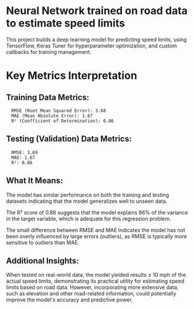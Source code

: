 # Neural Network trained on road data to estimate speed limits

This project builds a deep learning model for predicting speed limits, using TensorFlow, Keras Tuner for hyperparameter optimization, and custom callbacks for training management.

# Key Metrics Interpretation

## Training Data Metrics:
      RMSE (Root Mean Squared Error): 3.68
      MAE (Mean Absolute Error): 1.67
      R² (Coefficient of Determination): 0.86

## Testing (Validation) Data Metrics:
      RMSE: 3.69
      MAE: 1.67
      R²: 0.86

## What It Means:

  The model has similar performance on both the training and testing datasets indicating that the model generalizes well to unseen data.

  The R² score of 0.86 suggests that the model explains 86% of the variance in the target variable, which is adequate for this regression problem.

  The small difference between RMSE and MAE indicates the model has not been overly influenced by large errors (outliers), as RMSE is typically more sensitive to outliers than MAE.

## Additional Insights:

  When tested on real-world data, the model yielded results ≤ 10 mph of the actual speed limits, demonstrating its practical utility for estimating speed limits based on road data. However, incorporating more extensive data, such as elevation and other road-related information, could potentially improve the model's accuracy and predictive power.

